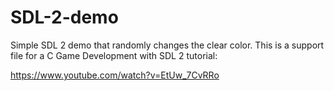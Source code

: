 # SDL-2-demo

Simple SDL 2 demo that randomly changes the clear color. This is a support file for a C Game Development with SDL 2 tutorial:

https://www.youtube.com/watch?v=EtUw_7CvRRo


